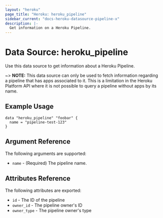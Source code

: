 ```yaml
---
layout: "heroku"
page_title: "Heroku: heroku_pipeline"
sidebar_current: "docs-heroku-datasource-pipeline-x"
description: |-
  Get information on a Heroku Pipeline.
---
```


# Data Source: heroku_pipeline

Use this data source to get information about a Heroku Pipeline.

~> **NOTE:** This data source can only be used to fetch information regarding a pipeline that has apps associated to it.
This is a limitation in the Heroku Platform API where it is not possible to query a pipeline without apps by its name.

## Example Usage

```hcl
data "heroku_pipeline" "foobar" {
  name = "pipeline-test-123"
}
```

## Argument Reference

The following arguments are supported:

* `name` - (Required) The pipeline name.

## Attributes Reference

The following attributes are exported:

* `id` - The ID of the pipeline
* `owner_id` - The pipeline owner's ID
* `owner_type` - The pipeline owner's type
